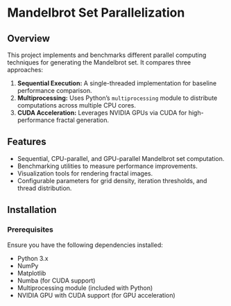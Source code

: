 # Mandelbrot Set Parallelization

## Overview
This project implements and benchmarks different parallel computing techniques for generating the Mandelbrot set. It compares three approaches:

1. **Sequential Execution:** A single-threaded implementation for baseline performance comparison.
2. **Multiprocessing:** Uses Python’s `multiprocessing` module to distribute computations across multiple CPU cores.
3. **CUDA Acceleration:** Leverages NVIDIA GPUs via CUDA for high-performance fractal generation.

## Features
- Sequential, CPU-parallel, and GPU-parallel Mandelbrot set computation.
- Benchmarking utilities to measure performance improvements.
- Visualization tools for rendering fractal images.
- Configurable parameters for grid density, iteration thresholds, and thread distribution.

## Installation
### Prerequisites
Ensure you have the following dependencies installed:
- Python 3.x
- NumPy
- Matplotlib
- Numba (for CUDA support)
- Multiprocessing module (included with Python)
- NVIDIA GPU with CUDA support (for GPU acceleration)
